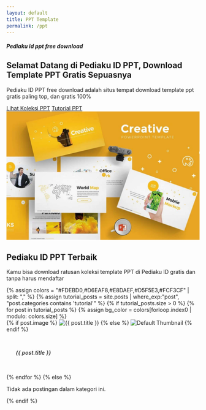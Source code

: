 ```yaml
---
layout: default
title: PPT Template
permalink: /ppt
---
```

<!-- Sertakan Bootstrap CSS (pastikan tidak duplikat jika sudah ada di layout utama) -->

<style>
  /* Styling modern untuk card ala Envato Market */
  .card-modern {
    border: none;
    border-radius: 8px;
    overflow: hidden;
    transition: transform 0.3s, box-shadow 0.3s;
  }
  .card-modern:hover {
    transform: translateY(-5px);
    box-shadow: 0 8px 20px rgba(0,0,0,0.15);
  }
  .card-modern .card-img-top {
    object-fit: cover;
    height: 200px;
    transition: transform 0.3s;
  }
  .card-modern:hover .card-img-top {
    transform: scale(1.05);
  }
  .card-modern .card-body {
    padding: 1.5rem;
  }
  .card-modern .card-title a {
    text-decoration: none;
    color: #333;
    font-weight: 600;
    transition: color 0.3s;
  }
  .card-modern .card-title a:hover {
    color: #007bff;
  }
</style>

<!--start online yoga-->
<section class="pt-lg-8 pt-6 py-xxl-10">
    <div class="container">
        <!--row-->
        <div class="row d-flex align-items-center">
            <div class="col-xxl-5 col-lg-6 col-12">
                <!--content-->
                <div>
                    <h5 class="text-muted mb-4">Pediaku id ppt free download</h5>
                    <h2 class="mb-3 fw-bold">
                        Selamat Datang di
                        <span class="text-bottom-line">Pediaku ID PPT,</span>
                        Download Template PPT Gratis Sepuasnya
                    </h2>
                    <p class="mb-4">
                        Pediaku ID PPT free download adalah situs tempat download template ppt gratis paling top, dan gratis 100%
                    </p>
                    <!--button-->
                    <div class="d-grid d-lg-block">
                        <a href="#" class="btn btn-secondary">Lihat Koleksi PPT</a>
                        <a href="#" class="btn btn-outline-secondary ms-lg-1 mt-2 mt-lg-0">Tutorial PPT</a>
                    </div>
                </div>
            </div>
            <!--col-->
            <div class="col-xxl-6 offset-xxl-1 col-lg-6 col-12">
                <!--image-->
                <div class="text-center d-none d-lg-block">
                    <img src="/assets/images/powerpoint.png" alt="PPT template gratis" class="img-fluid" />
                </div>
                <!--image-->
            </div>
        </div>
    </div>
</section>
<!--end of online yoga-->

<section class="py-lg-8 py-xxl-16 py-6 bg-light">
				<div class="container">
					<!-- row -->
					<div class="row">
						<div class="col-xxl-8 offset-xxl-2 col-lg-6 offset-lg-3 col-md-12 col-12">
							<div class="text-center mb-lg-9 mb-5">
								<!-- content -->
								<h2 class="fw-bold mb-3">
									<span class="text-bottom-line">Pediaku ID PPT Terbaik</span>
								</h2>
								<p class="mb-0">Kamu bisa download ratusan koleksi template PPT di Pediaku ID gratis dan tanpa harus mendaftar</p>
								<!-- content -->
							</div>
						</div>
					</div>


<div class="container my-5">
  <div class="row">
    {% assign colors = "#FDEBD0,#D6EAF8,#E8DAEF,#D5F5E3,#FCF3CF" | split: "," %}
    {% assign tutorial_posts = site.posts | where_exp:"post", "post.categories contains 'tutorial'" %}
    {% if tutorial_posts.size > 0 %}
      {% for post in tutorial_posts %}
        {% assign bg_color = colors[forloop.index0 | modulo: colors.size] %}
        <div class="col-md-4 mb-4">
          <div class="card card-modern h-100 shadow">
            {% if post.image %}
              <img src="/{{ post.image }}" class="card-img-top" alt="{{ post.title }}">
            {% else %}
              <img class="card-img-top featured-image img-fluid" src="/assets/images/default-thumbnail.jpg" alt="Default Thumbnail">
            {% endif %}
            <div class="card-body d-flex flex-column" style="background-color: {{ bg_color }};">
              <h5 class="card-title">
                <a href="{{ post.url }}">{{ post.title }}</a>
              </h5>
            </div>
          </div>
        </div>
      {% endfor %}
    {% else %}
      <div class="col-12">
        <p>Tidak ada postingan dalam kategori ini.</p>
      </div>
    {% endif %}
  </div>
</div>

</div>
</section>